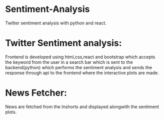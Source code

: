 # Sentiment-Analysis
 Twitter sentiment analysis with python and react. 
 
# Twitter Sentiment analysis:
Frontend is developed using html,css,react and bootstrap which accepts the keyword from the user in a search bar which is sent to the backend(python) which performs the sentiment analysis and sends the response through api to the frontend where the interactive plots are made. 
# News Fetcher: 
News are fetched from the Inshorts and displayed alongwith the sentiment plots.
